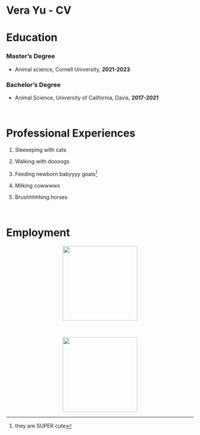 Vera Yu - CV
================

<p align="center">

# Education

</p>

### Master’s Degree

- Animal science, Cornell University, **2021-2023**

### Bachelor’s Degree

- Animal Science, University of California, Davis, **2017-2021**

<br>

<p align="center">

# Professional Experiences

</p>

1.  Sleeeeping with cats

2.  Walking with doooogs

3.  Feeding newborn babyyyy goats[^1]

4.  Milking cowwwws

5.  Brushhhhhing horses

<br>

<p align="center">

# Employment

</p>
<p align="center">
<img width="200" src="/Users/verayu/Desktop/NTRES6100/cv-verayu/IMG_7104.JPG">
</p>

<br>

<p align="center">
<img width="200" src="/Users/verayu/Desktop/NTRES6100/cv-verayu/IMG_5858.jpeg">
</p>

[^1]: they are SUPER cute
